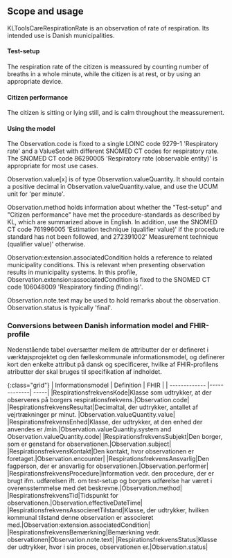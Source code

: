 ## Scope and usage
KLToolsCareRespirationRate is an observation of rate of respiration. Its intended use is Danish municipalities.

#### Test-setup
The respiration rate of the citizen is meassured by counting number of breaths in a whole minute, while the citizen is at rest, or by using an appropriate device.

#### Citizen performance
The citizen is sitting or lying still, and is calm throughout the meassurement.

#### Using the model
The Observation.code is fixed to a single LOINC code 9279-1 'Respiratory rate' and a ValueSet with different SNOMED CT codes for respiratory rate. The SNOMED CT code 86290005 'Respiratory rate (observable entity)' is appropriate for most use cases.

Observation.value[x] is of type Observation.valueQuantity. It should contain a positive decimal in Observation.valueQuantity.value, and use the UCUM unit for 'per minute'.

Observation.method holds information about whether the "Test-setup" and "Citizen performance" have met the procedure-standards as described by KL, which are summarized above in English. In addition, use the SNOMED CT code 761996005 'Estimation technique (qualifier value)' if the procedure standard has not been followed, and 272391002' Measurement technique (qualifier value)' otherwise.

Observation:extension.associatedCondition holds a reference to related municipality conditions. This is relevant when presenting observation results in municipality systems. In this profile, Observation.extension:associatedCondition is fixed to the SNOMED CT code 106048009 'Respiratory finding (finding)'.

Observation.note.text may be used to hold remarks about the observation. Observation.status is typically 'final'.

### Conversions between Danish information model and FHIR-profile
Nedenstående tabel oversætter mellem de attributter der er defineret i værktøjsprojektet og den fælleskommunale informationsmodel, og definerer kort den enkelte attribut på dansk og specificerer, hvilke af FHIR-profilens atributter der skal bruges til specifikation af indholdet.

{:class="grid"}
|   Informationsmodel      | Definition        | FHIR  |
| ------------- |-------------| -----|
|RespirationsfrekvensKode|Klasse som udtrykker, at der observeres på borgers respirationsfrekvens.|Observation.code|
|RespirationsfrekvensResultat|Decimaltal, der udtrykker, antallet af vejrtrækninger pr minut. |Observation.valueQuantity.value|
|RespirationsfrekvensEnhed|Klasse, der udtrykker, at den enhed der anvendes er /min.|Observation.valueQuantity.system and Observation.valueQuantity.code|
|RespirationsfrekvensSubjekt|Den borger, som er genstand for observationen.|Observation.subject|
|RespirationsfrekvensKontakt|Den kontakt, hvor observationen er foretaget.|Observation.encounter|
|RespirationsfrekvensAnsvarlig|Den fagperson, der er ansvarlig for observationen.|Observation.performer|
|RespirationsfrekvensProcedure|Information vedr. den procedure, der er brugt ifm. udførelsen ift. om test-setup og borgers udførelse har været i overensstemmelse med det beskrevne.|Observation.method|
|RespirationsfrekvensTid|Tidspunkt for observationen.|Observation.effectiveDateTime|
|RespirationsfrekvensAssocieretTilstand|Klasse, der udtrykker, hvilken kommunal tilstand denne observation er associeret med.|Observation:extension.associatedCondition|
|RespirationsfrekvensBemærkning|Bemærkning vedr. observationen|Observation.note.text|
|RespirationsfrekvensStatus|Klasse der udtrykker, hvor i sin proces, observationen er.|Observation.status|
